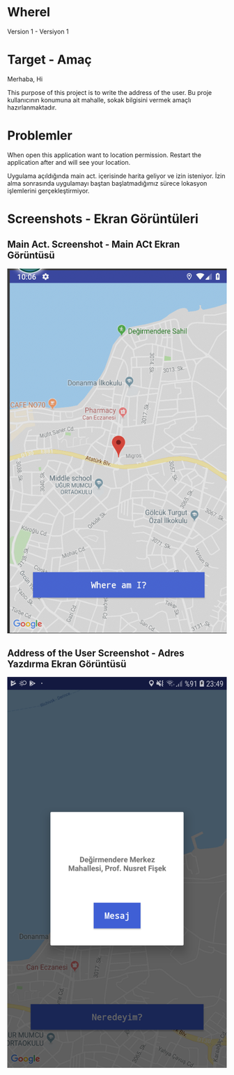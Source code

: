 # WhereI
Version 1 - Versiyon 1

# Target - Amaç
Merhaba, 
Hi

This purpose of this project is to write the address of the user.
Bu proje kullanıcının konumuna ait mahalle, sokak bilgisini vermek amaçlı hazırlanmaktadır. 


# Problemler 
When open this application want to location permission. Restart the application after and will see your location.

Uygulama açıldığında main act. içerisinde harita geliyor ve izin isteniyor. İzin alma sonrasında uygulamayı baştan başlatmadığımız sürece lokasyon işlemlerini gerçekleştirmiyor.

# Screenshots - Ekran Görüntüleri

## Main Act. Screenshot - Main ACt Ekran Görüntüsü
![MainActivity](https://github.com/cmlcrn17/WhereI/blob/master/images/mainAct.jpg)

## Address of the User Screenshot - Adres Yazdırma Ekran Görüntüsü
![Write Address - Adres Yazdır](https://github.com/cmlcrn17/WhereI/blob/master/images/showlocationtext.jpg)

